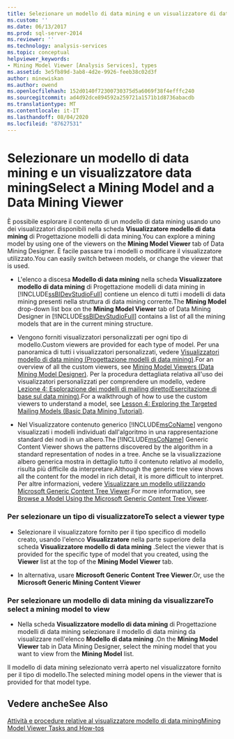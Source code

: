 ```yaml
---
title: Selezionare un modello di data mining e un visualizzatore di data mining | Microsoft Docs
ms.custom: ''
ms.date: 06/13/2017
ms.prod: sql-server-2014
ms.reviewer: ''
ms.technology: analysis-services
ms.topic: conceptual
helpviewer_keywords:
- Mining Model Viewer [Analysis Services], types
ms.assetid: 3e5fb89d-3ab8-4d2e-9926-feeb38c02d3f
author: minewiskan
ms.author: owend
ms.openlocfilehash: 152d0140f72300730375d5a6069f38f4efffc240
ms.sourcegitcommit: ad4d92dce894592a259721a1571b1d8736abacdb
ms.translationtype: MT
ms.contentlocale: it-IT
ms.lasthandoff: 08/04/2020
ms.locfileid: "87627531"
---
```

# <a name="select-a-mining-model-and-a-data-mining-viewer"></a><span data-ttu-id="24673-102">Selezionare un modello di data mining e un visualizzatore data mining</span><span class="sxs-lookup"><span data-stu-id="24673-102">Select a Mining Model and a Data Mining Viewer</span></span>
  <span data-ttu-id="24673-103">È possibile esplorare il contenuto di un modello di data mining usando uno dei visualizzatori disponibili nella scheda **Visualizzatore modello di data mining** di Progettazione modelli di data mining.</span><span class="sxs-lookup"><span data-stu-id="24673-103">You can explore a mining model by using one of the viewers on the **Mining Model Viewer** tab of Data Mining Designer.</span></span> <span data-ttu-id="24673-104">È facile passare tra i modelli o modificare il visualizzatore utilizzato.</span><span class="sxs-lookup"><span data-stu-id="24673-104">You can easily switch between models, or change the viewer that is used.</span></span>  
  
-   <span data-ttu-id="24673-105">L'elenco a discesa **Modello di data mining** nella scheda **Visualizzatore modello di data mining** di Progettazione modelli di data mining in [!INCLUDE[ssBIDevStudioFull](../../includes/ssbidevstudiofull-md.md)] contiene un elenco di tutti i modelli di data mining presenti nella struttura di data mining corrente.</span><span class="sxs-lookup"><span data-stu-id="24673-105">The **Mining Model** drop-down list box on the **Mining Model Viewer** tab of Data Mining Designer in [!INCLUDE[ssBIDevStudioFull](../../includes/ssbidevstudiofull-md.md)] contains a list of all the mining models that are in the current mining structure.</span></span>  
  
-   <span data-ttu-id="24673-106">Vengono forniti visualizzatori personalizzati per ogni tipo di modello.</span><span class="sxs-lookup"><span data-stu-id="24673-106">Custom viewers are provided for each type of model.</span></span> <span data-ttu-id="24673-107">Per una panoramica di tutti i visualizzatori personalizzati, vedere [Visualizzatori modello di data mining &#40;Progettazione modelli di data mining&#41;](../mining-model-viewers-data-mining-model-designer.md).</span><span class="sxs-lookup"><span data-stu-id="24673-107">For an overview of all the custom viewers, see [Mining Model Viewers &#40;Data Mining Model Designer&#41;](../mining-model-viewers-data-mining-model-designer.md).</span></span> <span data-ttu-id="24673-108">Per la procedura dettagliata relativa all'uso dei visualizzatori personalizzati per comprendere un modello, vedere [Lezione 4: Esplorazione dei modelli di mailing diretto&#40;Esercitazione di base sul data mining&#41;](../../tutorials/lesson-4-exploring-the-targeted-mailing-models-basic-data-mining-tutorial.md).</span><span class="sxs-lookup"><span data-stu-id="24673-108">For a walkthrough of how to use the custom viewers to understand a model, see [Lesson 4: Exploring the Targeted Mailing Models &#40;Basic Data Mining Tutorial&#41;](../../tutorials/lesson-4-exploring-the-targeted-mailing-models-basic-data-mining-tutorial.md).</span></span>  
  
-   <span data-ttu-id="24673-109">Nel Visualizzatore contenuto generico [!INCLUDE[msCoName](../../includes/msconame-md.md)] vengono visualizzati i modelli individuati dall'algoritmo in una rappresentazione standard dei nodi in un albero.</span><span class="sxs-lookup"><span data-stu-id="24673-109">The [!INCLUDE[msCoName](../../includes/msconame-md.md)] Generic Content Viewer shows the patterns discovered by the algorithm in a standard representation of nodes in a tree.</span></span> <span data-ttu-id="24673-110">Anche se la visualizzazione albero generica mostra in dettaglio tutto il contenuto relativo al modello, risulta più difficile da interpretare.</span><span class="sxs-lookup"><span data-stu-id="24673-110">Although the generic tree view shows all the content for the model in rich detail, it is more difficult to interpret.</span></span> <span data-ttu-id="24673-111">Per altre informazioni, vedere [Visualizzare un modello utilizzando Microsoft Generic Content Tree Viewer](browse-a-model-using-the-microsoft-generic-content-tree-viewer.md).</span><span class="sxs-lookup"><span data-stu-id="24673-111">For more information, see [Browse a Model Using the Microsoft Generic Content Tree Viewer](browse-a-model-using-the-microsoft-generic-content-tree-viewer.md).</span></span>  
  
### <a name="to-select-a-viewer-type"></a><span data-ttu-id="24673-112">Per selezionare un tipo di visualizzatore</span><span class="sxs-lookup"><span data-stu-id="24673-112">To select a viewer type</span></span>  
  
-   <span data-ttu-id="24673-113">Selezionare il visualizzatore fornito per il tipo specifico di modello creato, usando l'elenco **Visualizzatore** nella parte superiore della scheda **Visualizzatore modello di data mining** .</span><span class="sxs-lookup"><span data-stu-id="24673-113">Select the viewer that is provided for the specific type of model that you created, using the **Viewer** list at the top of the **Mining Model Viewer** tab.</span></span>  
  
-   <span data-ttu-id="24673-114">In alternativa, usare **Microsoft Generic Content Tree Viewer**.</span><span class="sxs-lookup"><span data-stu-id="24673-114">Or, use the **Microsoft Generic Mining Content Viewer**</span></span>  
  
### <a name="to-select-a-mining-model-to-view"></a><span data-ttu-id="24673-115">Per selezionare un modello di data mining da visualizzare</span><span class="sxs-lookup"><span data-stu-id="24673-115">To select a mining model to view</span></span>  
  
-   <span data-ttu-id="24673-116">Nella scheda **Visualizzatore modello di data mining** di Progettazione modelli di data mining selezionare il modello di data mining da visualizzare nell'elenco **Modello di data mining** .</span><span class="sxs-lookup"><span data-stu-id="24673-116">On the **Mining Model Viewer** tab in Data Mining Designer, select the mining model that you want to view from the **Mining Model** list.</span></span>  
  
 <span data-ttu-id="24673-117">Il modello di data mining selezionato verrà aperto nel visualizzatore fornito per il tipo di modello.</span><span class="sxs-lookup"><span data-stu-id="24673-117">The selected mining model opens in the viewer that is provided for that model type.</span></span>  
  
## <a name="see-also"></a><span data-ttu-id="24673-118">Vedere anche</span><span class="sxs-lookup"><span data-stu-id="24673-118">See Also</span></span>  
 [<span data-ttu-id="24673-119">Attività e procedure relative al visualizzatore modello di data mining</span><span class="sxs-lookup"><span data-stu-id="24673-119">Mining Model Viewer Tasks and How-tos</span></span>](mining-model-viewer-tasks-and-how-tos.md)  
  
  
